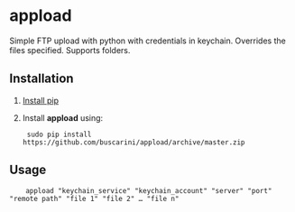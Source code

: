 # appload
Simple FTP upload with python with credentials in keychain. Overrides the files specified. Supports folders.

## Installation

1. [Install pip](https://pip.pypa.io/en/stable/installing/)

2. Install **appload** using:

		sudo pip install https://github.com/buscarini/appload/archive/master.zip

## Usage

		appload "keychain_service" "keychain_account" "server" "port" "remote path" "file 1" "file 2" … "file n"